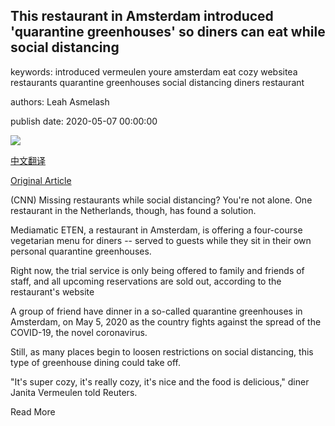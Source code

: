 ## This restaurant in Amsterdam introduced 'quarantine greenhouses' so diners can eat while social distancing

keywords: introduced vermeulen youre amsterdam eat cozy websitea restaurants quarantine greenhouses social distancing diners restaurant

authors: Leah Asmelash

publish date: 2020-05-07 00:00:00

![](https://cdn.cnn.com/cnnnext/dam/assets/200506164640-03-quarantine-greenhouse-super-tease.jpg)

[中文翻译](This%20restaurant%20in%20Amsterdam%20introduced%20%27quarantine%20greenhouses%27%20so%20diners%20can%20eat%20while%20social%20distancing_zh.md)

[Original Article](https://edition.cnn.com/2020/05/07/world/dutch-restaurant-reopen-greenhouse-trnd/index.html)

(CNN) Missing restaurants while social distancing? You're not alone. One restaurant in the Netherlands, though, has found a solution.

Mediamatic ETEN, a restaurant in Amsterdam, is offering a four-course vegetarian menu for diners -- served to guests while they sit in their own personal quarantine greenhouses.

Right now, the trial service is only being offered to family and friends of staff, and all upcoming reservations are sold out, according to the restaurant's website

A group of friend have dinner in a so-called quarantine greenhouses in Amsterdam, on May 5, 2020 as the country fights against the spread of the COVID-19, the novel coronavirus.

Still, as many places begin to loosen restrictions on social distancing, this type of greenhouse dining could take off.

"It's super cozy, it's really cozy, it's nice and the food is delicious," diner Janita Vermeulen told Reuters.

Read More